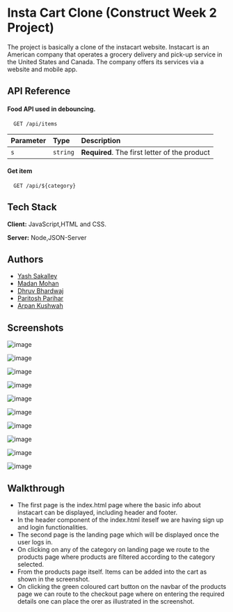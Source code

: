 
# Insta Cart Clone (Construct Week 2 Project)

The project is basically a clone of the instacart website.
Instacart is an American company that operates a grocery delivery and pick-up service in the United States and Canada. The company offers its
services via a website and mobile app.

## API Reference

#### Food API used in debouncing.

```http
  GET /api/items
```

| Parameter | Type     | Description                |
| :-------- | :------- | :------------------------- |
| `s` | `string` | **Required**. The first letter of the product |

#### Get item

```http
  GET /api/${category}
```




## Tech Stack

**Client:** JavaScript,HTML and CSS.

**Server:** Node,JSON-Server


## Authors

- [Yash Sakalley](https://github.com/yashsakalley-1997)
- [Madan Mohan](https://github.com/Maddy-O)
- [Dhruv Bhardwaj](https://github.com/Dhruv-bhardwaj99)
- [Paritosh Parihar](https://github.com/i-am-parihar)
- [Arpan Kushwah](https://github.com/arpankushwah8)



## Screenshots
![image](https://user-images.githubusercontent.com/44356948/150669043-fb6c095f-2c03-497d-bca0-92327a5c58ad.png)

![image](https://user-images.githubusercontent.com/44356948/150669067-3a65cabb-abb2-4c8e-b487-fa0ab7e1bbd1.png)

![image](https://user-images.githubusercontent.com/44356948/150669078-ca444dd3-09bb-4e86-9fab-be8b4c8eca0c.png)

![image](https://user-images.githubusercontent.com/44356948/150669097-afddd43d-f654-44d9-a7bd-3f81206f74b5.png)


![image](https://user-images.githubusercontent.com/44356948/150652494-c7784e6b-77ca-4f5b-ab40-dab25b5f2b25.png)

![image](https://user-images.githubusercontent.com/44356948/150652519-48f7b3c9-7d62-4f7a-9e3f-2815c62771c8.png)

![image](https://user-images.githubusercontent.com/44356948/150652538-55acaaa9-4876-44b5-b486-86d7ca3aa186.png)

![image](https://user-images.githubusercontent.com/44356948/150652561-ae743270-a64f-42fa-a5dc-6270d55beb3e.png)

![image](https://user-images.githubusercontent.com/44356948/150652644-f403fdc4-c275-481e-936a-3486427623fe.png)

![image](https://user-images.githubusercontent.com/44356948/150652652-b81dfabe-3763-405a-b27b-1dc67be11574.png)



## Walkthrough

- The first page is the index.html page where the basic info about instacart can be displayed, including header and footer.
- In the header component of the index.html iteself we are having sign up and login functionalities.
- The second page is the landing page which will be displayed once the user logs in.
- On clicking on any of the category on landing page we route to the products page where products are filtered according to the category selected.
- From the products page itself. Items can be added into the cart as shown in the screenshot.
- On clicking the green coloured cart button on the navbar of the products page we can route to the checkout page where on entering the required details one can place the orer as illustrated in the screenshot. 


